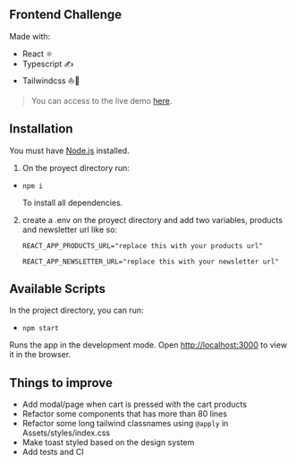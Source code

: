 ## Frontend Challenge
Made with:
- React ⚛️
- Typescript ✍️
- Tailwindcss ⛵💨 

> You can access to the live demo [here](https://frontend-challenge-inky.vercel.app/).

## Installation
You must have [Node.js](https://nodejs.org/en/download/) installed. 
1. On the proyect directory run:
- `npm i`

  To install all dependencies.

2. create a .env on the proyect directory and add two variables, products and newsletter url like so:

   `REACT_APP_PRODUCTS_URL="replace this with your products url"`
   
   `REACT_APP_NEWSLETTER_URL="replace this with your newsletter url"`


## Available Scripts
In the project directory, you can run:
- `npm start`

Runs the app in the development mode.
Open [http://localhost:3000](http://localhost:3000) to view it in the browser.

## Things to improve
- Add modal/page when cart is pressed with the cart products
- Refactor some components that has more than 80 lines
- Refactor some long tailwind classnames using `@apply` in Assets/styles/index.css
- Make toast styled based on the design system
- Add tests and CI

